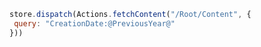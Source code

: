 ```javascript
store.dispatch(Actions.fetchContent("/Root/Content", {
 query: "CreationDate:@PreviousYear@"
}))
```
